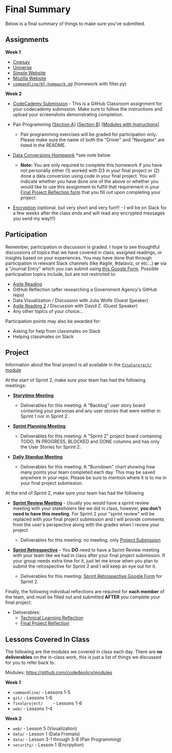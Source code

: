 # Final Summary

Below is a final summary of things to make sure you've submitted.

## Assignments

**Week 1**

* [Cowsay](https://classroom.github.com/a/62sqVx4G)
* [Universe](https://classroom.github.com/a/wtsFvR6p)
* [Simple Website](https://github.com/code4policy/simple-website)
* [Mozilla Website](https://github.com/code4policy/mozilla-website)
* [`commandline/07-homework.md`](https://github.com/code4policy/modules/blob/master/commandline/07-homework.md) (homework with filter.py)

**Week 2**

* [CodeCademy Submission](https://classroom.github.com/a/v_3WHKqn) - This is a GitHub Classroom assignment for your codecademy submssion. Make sure to follow the instructions and upload your screenshots demonstrating completion.

* Pair Programming [[Section A](https://classroom.github.com/a/pP94cFu_)] [[Section B](https://classroom.github.com/g/IP_V0V0b)] [[Modules with Instructions](https://github.com/code4policy/modules/tree/master/data)]
	* Pair programming exercises will be graded for participation only. Please make sure the name of both the "Driver" and "Navigator" are listed in the README.

* [Data Conversions Homework](https://github.com/code4policy/conversions) *see note below
	* **Note:** You are only required to complete this homework if you have not personally either (1) worked with D3 in your final project or (2) done a data conversion using code in your final project. You will indicate whether you have done one of the above or whether you would like to use this assignment to fulfill that requirement in your [Final Project Reflection form](https://docs.google.com/forms/d/e/1FAIpQLSclInjENWwqLMC_SFWgyav1rHfi5ZRB4Unwtjc1mF4SauvsKQ/viewform) that you fill out upon completing your project. 

* [Encryption](https://github.com/code4policy/encryption-dmil/blob/main/README.md) (optional, but very short and very fun!!! - I will be on Slack for a few weeks after the class ends and will read any encrypted messages you send my way!!!) 

	
## Participation

Remember, participation in discussion is graded. I hope to see thoughtful discussions of topics that we have covered in class, assigned readings, or insights based on your experiences. You may have done that through participation in relevant Slack channels (like #agile, #dataviz, or etc...) **or** via a "Journal Entry" which you can submit using [this Google Form](https://docs.google.com/forms/d/e/1FAIpQLSc8GuAn1iQoauK39SAC5woXCX7w5h7CXTKZp7c1sFwW9MjqoA/viewform). Possible participation topics include, but are not restricted to:


* [Agile Reading](https://github.com/code4policy/modules/blob/master/agile/06-reading.md)
* GitHub Reflection (after researching a Government Agency's GitHub repo)
* Data Visualization / Discussion with Julia Wolfe (Guest Speaker)
* [Agile Reading 2](https://github.com/code4policy/modules/blob/master/agile/07-reading2.md) / Discussion with David Z.  (Guest Speaker)
* Any other topics of your choice...


Participation points may also be awarded for:

* Asking for help from classmates on Slack
* Helping classmates on Slack



## Project

Information about the final project is all available in the [`finalproject/` module](https://github.com/code4policy/modules/tree/master/finalproject)

At the start of Sprint 2, make sure your team has had the following meetings:

* **[Storytime Meeting](https://github.com/code4policy/modules/blob/master/finalproject/02-storytime.md)**
	*  Deliverables for this meeting: A "Backlog" user story board containing your personas and any user stories that were neither in Sprint 1 nor in Sprint 2.

* **[Sprint Planning Meeting](https://github.com/code4policy/modules/blob/master/finalproject/03-sprint-planning.md)**
	*  Deliverables for this meeting: A "Sprint 2" project board containing TODO, IN PROGRESS, BLOCKED and DONE columns and has only the User Stories for Sprint 2.

* **[Daily Standup Meeting](https://github.com/code4policy/modules/blob/master/finalproject/04-daily-standup.md)**
	*  Deliverables for this meeting: A "Burndown" chart showing how many points your team completed each day. This may be saved anywhere in your repo. Please be sure to mention where it is to me in your final project submission.

At the end of Sprint 2, make sure your team has had the following

* **[Sprint Review Meeting](https://github.com/code4policy/modules/blob/master/finalproject/05-sprint-review.md)** - Usually you would have a sprint review meeting with your stakeholers like we did in class, however, **you don't need to have this meeting**. For Sprint 2 your "sprint review" will be replaced with your final project submission and I will provide comments from the user's perspective along with the grades when I review your project. 
	* Deliverables for this meeting: no meeting, only [Project Submission](https://github.com/code4policy/modules/blob/master/finalproject/project.md#submitting-the-project)

	
* **[Sprint Retrospective](https://github.com/code4policy/modules/blob/master/finalproject/06-sprint-retrospective.md)** - You **DO** need to have a Sprint Review meeting with your team like we had in class after your final project submission. If your group needs extra time for it, just let me know when you plan to submit the retrospective for Sprint 2 and I will keep an eye out for it.
	* Deliverables for this meeting: [Sprint Retrospective Google Form](https://docs.google.com/forms/d/e/1FAIpQLSePfDHMonIleOPRNHqEz3S4yYAern1CIMedsg9XECOv5trG0A/viewform) for Sprint 2.  



Finally, the following individual reflections are required for **each member** of the team, and must be filled out and submitted **AFTER** you complete your final project:
	
* Deliverables:
	* [Technical Learning Reflection](https://docs.google.com/forms/d/e/1FAIpQLSclInjENWwqLMC_SFWgyav1rHfi5ZRB4Unwtjc1mF4SauvsKQ/viewform)
	* [Final Project Reflection](https://docs.google.com/forms/d/e/1FAIpQLSdxXBqlonzG97PctN8iakot8w4L-YkgOLNji-vJ2HY-qi2mlA/viewform)



## Lessons Covered In Class

The following are the modules we covered in class each day. There are **no deliverables** on the in-class work, this is just a list of things we discussed for you to refer back to.

Modules: https://github.com/code4policy/modules

**Week 1**

* `commandline/` - Lessons 1-5
* `git/` - Lessons 1-6
* `finalproject/	` - Lessons 1-6
* `web/` - Lessons 1-4

**Week 2**

* `web/` - Lesson 5 (Visualization)
* `data/` - Lesson 1 (Data Fromats)
* `data/` - Lesson 3-1 through 3-8 (Pair Programming)
* `security/` - Lesson 1 (Encrpytion)




